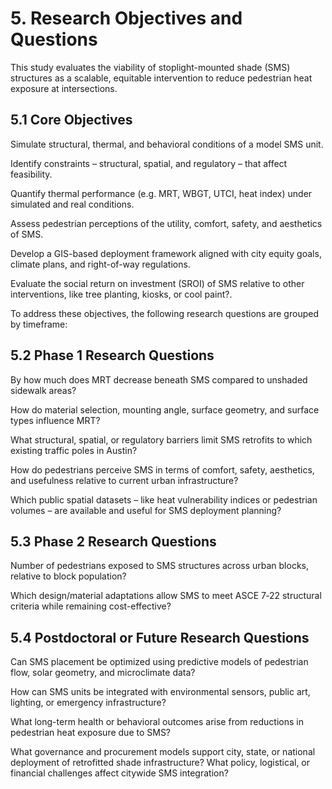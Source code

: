 # 5. Research Objectives and Questions
This study evaluates the viability of stoplight-mounted shade (SMS) structures as a scalable, equitable intervention to reduce pedestrian heat exposure at intersections.

## 5.1 Core Objectives
Simulate structural, thermal, and behavioral conditions of a model SMS unit.


Identify constraints – structural, spatial, and regulatory – that affect feasibility.


Quantify thermal performance (e.g. MRT, WBGT, UTCI, heat index) under simulated and real conditions.


Assess pedestrian perceptions of the utility, comfort, safety, and aesthetics of SMS.


Develop a GIS-based deployment framework aligned with city equity goals, climate plans, and right-of-way regulations.


Evaluate the social return on investment (SROI) of SMS relative to other interventions, like tree planting, kiosks, or cool paint?.


To address these objectives, the following research questions are grouped by timeframe:

## 5.2 Phase 1 Research Questions
By how much does MRT decrease beneath SMS compared to unshaded sidewalk areas?


How do material selection, mounting angle, surface geometry, and surface types influence MRT?


What structural, spatial, or regulatory barriers limit SMS retrofits to which existing traffic poles in Austin?


How do pedestrians perceive SMS in terms of comfort, safety, aesthetics, and usefulness relative to current urban infrastructure?


Which public spatial datasets – like heat vulnerability indices or pedestrian volumes – are available and useful for SMS deployment planning?

## 5.3 Phase 2 Research Questions
Number of pedestrians exposed to SMS structures across urban blocks, relative to block population?


Which design/material adaptations allow SMS to meet ASCE 7‑22 structural criteria while remaining cost-effective?

## 5.4 Postdoctoral or Future Research Questions
Can SMS placement be optimized using predictive models of pedestrian flow, solar geometry, and microclimate data?


How can SMS units be integrated with environmental sensors, public art, lighting, or emergency infrastructure?


What long-term health or behavioral outcomes arise from reductions in pedestrian heat exposure due to SMS?


What governance and procurement models support city, state, or national deployment of retrofitted shade infrastructure?
What policy, logistical, or financial challenges affect citywide SMS integration?

